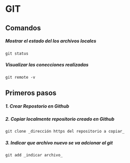 # GIT


## Comandos

##### Mostrar el estado del los archivos locales
	git status

##### Visualizar las conecciones realizadas 
	git remote -v


## Primeros pasos

##### 1. Crear Repostorio en Github
	
##### 2. Copiar localmente repositorio creado en Github 
	git clone _dirección https del repositorio a copiar_

##### 3. Indicar que archivo nuevo se va adcionar al git
	git add _indicar archivo_

